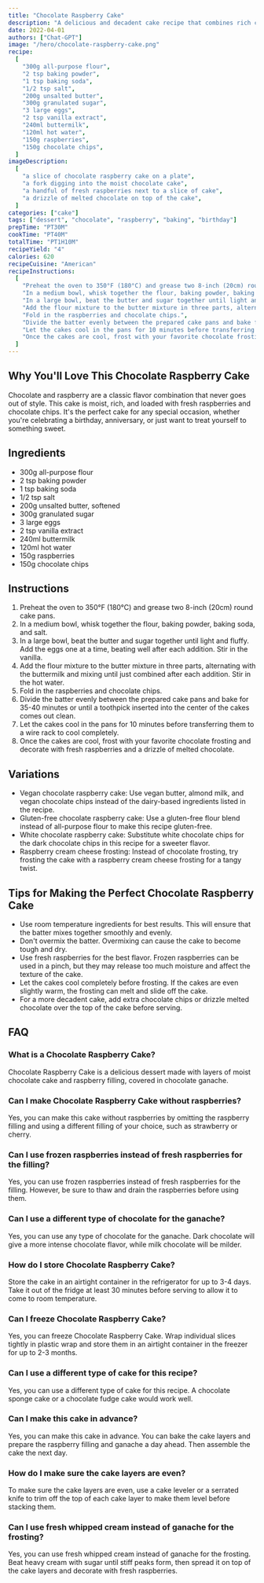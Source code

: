 ```yaml
---
title: "Chocolate Raspberry Cake"
description: "A delicious and decadent cake recipe that combines rich chocolate and sweet raspberries."
date: 2022-04-01
authors: ["Chat-GPT"]
image: "/hero/chocolate-raspberry-cake.png"
recipe:
  [
    "300g all-purpose flour",
    "2 tsp baking powder",
    "1 tsp baking soda",
    "1/2 tsp salt",
    "200g unsalted butter",
    "300g granulated sugar",
    "3 large eggs",
    "2 tsp vanilla extract",
    "240ml buttermilk",
    "120ml hot water",
    "150g raspberries",
    "150g chocolate chips",
  ]
imageDescription:
  [
    "a slice of chocolate raspberry cake on a plate",
    "a fork digging into the moist chocolate cake",
    "a handful of fresh raspberries next to a slice of cake",
    "a drizzle of melted chocolate on top of the cake",
  ]
categories: ["cake"]
tags: ["dessert", "chocolate", "raspberry", "baking", "birthday"]
prepTime: "PT30M"
cookTime: "PT40M"
totalTime: "PT1H10M"
recipeYield: "4"
calories: 620
recipeCuisine: "American"
recipeInstructions:
  [
    "Preheat the oven to 350°F (180°C) and grease two 8-inch (20cm) round cake pans.",
    "In a medium bowl, whisk together the flour, baking powder, baking soda, and salt.",
    "In a large bowl, beat the butter and sugar together until light and fluffy. Add the eggs one at a time, beating well after each addition. Stir in the vanilla.",
    "Add the flour mixture to the butter mixture in three parts, alternating with the buttermilk and mixing until just combined after each addition. Stir in the hot water.",
    "Fold in the raspberries and chocolate chips.",
    "Divide the batter evenly between the prepared cake pans and bake for 35-40 minutes or until a toothpick inserted into the center of the cakes comes out clean.",
    "Let the cakes cool in the pans for 10 minutes before transferring them to a wire rack to cool completely.",
    "Once the cakes are cool, frost with your favorite chocolate frosting and decorate with fresh raspberries and a drizzle of melted chocolate.",
  ]
---
```


## Why You'll Love This Chocolate Raspberry Cake

Chocolate and raspberry are a classic flavor combination that never goes out of style. This cake is moist, rich, and loaded with fresh raspberries and chocolate chips. It's the perfect cake for any special occasion, whether you're celebrating a birthday, anniversary, or just want to treat yourself to something sweet.

## Ingredients

- 300g all-purpose flour
- 2 tsp baking powder
- 1 tsp baking soda
- 1/2 tsp salt
- 200g unsalted butter, softened
- 300g granulated sugar
- 3 large eggs
- 2 tsp vanilla extract
- 240ml buttermilk
- 120ml hot water
- 150g raspberries
- 150g chocolate chips

## Instructions

1. Preheat the oven to 350°F (180°C) and grease two 8-inch (20cm) round cake pans.
2. In a medium bowl, whisk together the flour, baking powder, baking soda, and salt.
3. In a large bowl, beat the butter and sugar together until light and fluffy. Add the eggs one at a time, beating well after each addition. Stir in the vanilla.
4. Add the flour mixture to the butter mixture in three parts, alternating with the buttermilk and mixing until just combined after each addition. Stir in the hot water.
5. Fold in the raspberries and chocolate chips.
6. Divide the batter evenly between the prepared cake pans and bake for 35-40 minutes or until a toothpick inserted into the center of the cakes comes out clean.
7. Let the cakes cool in the pans for 10 minutes before transferring them to a wire rack to cool completely.
8. Once the cakes are cool, frost with your favorite chocolate frosting and decorate with fresh raspberries and a drizzle of melted chocolate.

## Variations

- Vegan chocolate raspberry cake: Use vegan butter, almond milk, and vegan chocolate chips instead of the dairy-based ingredients listed in the recipe.
- Gluten-free chocolate raspberry cake: Use a gluten-free flour blend instead of all-purpose flour to make this recipe gluten-free.
- White chocolate raspberry cake: Substitute white chocolate chips for the dark chocolate chips in this recipe for a sweeter flavor.
- Raspberry cream cheese frosting: Instead of chocolate frosting, try frosting the cake with a raspberry cream cheese frosting for a tangy twist.

## Tips for Making the Perfect Chocolate Raspberry Cake

- Use room temperature ingredients for best results. This will ensure that the batter mixes together smoothly and evenly.
- Don't overmix the batter. Overmixing can cause the cake to become tough and dry.
- Use fresh raspberries for the best flavor. Frozen raspberries can be used in a pinch, but they may release too much moisture and affect the texture of the cake.
- Let the cakes cool completely before frosting. If the cakes are even slightly warm, the frosting can melt and slide off the cake.
- For a more decadent cake, add extra chocolate chips or drizzle melted chocolate over the top of the cake before serving.

## FAQ

### What is a Chocolate Raspberry Cake?

Chocolate Raspberry Cake is a delicious dessert made with layers of moist chocolate cake and raspberry filling, covered in chocolate ganache.

### Can I make Chocolate Raspberry Cake without raspberries?

Yes, you can make this cake without raspberries by omitting the raspberry filling and using a different filling of your choice, such as strawberry or cherry.

### Can I use frozen raspberries instead of fresh raspberries for the filling?

Yes, you can use frozen raspberries instead of fresh raspberries for the filling. However, be sure to thaw and drain the raspberries before using them.

### Can I use a different type of chocolate for the ganache?

Yes, you can use any type of chocolate for the ganache. Dark chocolate will give a more intense chocolate flavor, while milk chocolate will be milder.

### How do I store Chocolate Raspberry Cake?

Store the cake in an airtight container in the refrigerator for up to 3-4 days. Take it out of the fridge at least 30 minutes before serving to allow it to come to room temperature.

### Can I freeze Chocolate Raspberry Cake?

Yes, you can freeze Chocolate Raspberry Cake. Wrap individual slices tightly in plastic wrap and store them in an airtight container in the freezer for up to 2-3 months.

### Can I use a different type of cake for this recipe?

Yes, you can use a different type of cake for this recipe. A chocolate sponge cake or a chocolate fudge cake would work well.

### Can I make this cake in advance?

Yes, you can make this cake in advance. You can bake the cake layers and prepare the raspberry filling and ganache a day ahead. Then assemble the cake the next day.

### How do I make sure the cake layers are even?

To make sure the cake layers are even, use a cake leveler or a serrated knife to trim off the top of each cake layer to make them level before stacking them.

### Can I use fresh whipped cream instead of ganache for the frosting?

Yes, you can use fresh whipped cream instead of ganache for the frosting. Beat heavy cream with sugar until stiff peaks form, then spread it on top of the cake layers and decorate with fresh raspberries.

